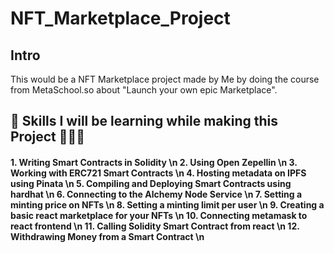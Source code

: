 # NFT_Marketplace_Project

<h2> Intro </h2>
This would be a NFT Marketplace project made by Me by doing the course from MetaSchool.so about "Launch your own epic Marketplace".

<h2>🌱 Skills I will be learning while making this Project 🧑🏾‍💻 </h2>
<h4>
1. Writing Smart Contracts in Solidity \n
2. Using Open Zepellin \n 
3. Working with ERC721 Smart Contracts \n
4. Hosting metadata on IPFS using Pinata \n
5. Compiling and Deploying Smart Contracts using hardhat \n
6. Connecting to the Alchemy Node Service \n
7. Setting a minting price on NFTs \n
8. Setting a minting limit per user \n
9. Creating a basic react marketplace for your NFTs \n
10. Connecting metamask to react frontend \n
11. Calling Solidity Smart Contract from react \n
12. Withdrawing Money from a Smart Contract \n
</h4>
